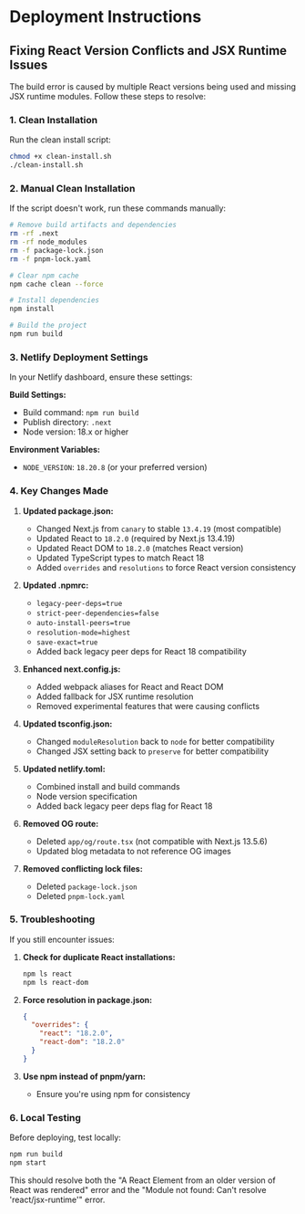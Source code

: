 # Deployment Instructions

## Fixing React Version Conflicts and JSX Runtime Issues

The build error is caused by multiple React versions being used and missing JSX runtime modules. Follow these steps to resolve:

### 1. Clean Installation
Run the clean install script:
```bash
chmod +x clean-install.sh
./clean-install.sh
```

### 2. Manual Clean Installation
If the script doesn't work, run these commands manually:

```bash
# Remove build artifacts and dependencies
rm -rf .next
rm -rf node_modules
rm -f package-lock.json
rm -f pnpm-lock.yaml

# Clear npm cache
npm cache clean --force

# Install dependencies
npm install

# Build the project
npm run build
```

### 3. Netlify Deployment Settings

In your Netlify dashboard, ensure these settings:

**Build Settings:**
- Build command: `npm run build`
- Publish directory: `.next`
- Node version: 18.x or higher

**Environment Variables:**
- `NODE_VERSION`: `18.20.8` (or your preferred version)

### 4. Key Changes Made

1. **Updated package.json:**
   - Changed Next.js from `canary` to stable `13.4.19` (most compatible)
   - Updated React to `18.2.0` (required by Next.js 13.4.19)
   - Updated React DOM to `18.2.0` (matches React version)
   - Updated TypeScript types to match React 18
   - Added `overrides` and `resolutions` to force React version consistency

2. **Updated .npmrc:**
   - `legacy-peer-deps=true`
   - `strict-peer-dependencies=false`
   - `auto-install-peers=true`
   - `resolution-mode=highest`
   - `save-exact=true`
   - Added back legacy peer deps for React 18 compatibility

3. **Enhanced next.config.js:**
   - Added webpack aliases for React and React DOM
   - Added fallback for JSX runtime resolution
   - Removed experimental features that were causing conflicts

4. **Updated tsconfig.json:**
   - Changed `moduleResolution` back to `node` for better compatibility
   - Changed JSX setting back to `preserve` for better compatibility

5. **Updated netlify.toml:**
   - Combined install and build commands
   - Node version specification
   - Added back legacy peer deps flag for React 18

6. **Removed OG route:**
   - Deleted `app/og/route.tsx` (not compatible with Next.js 13.5.6)
   - Updated blog metadata to not reference OG images

7. **Removed conflicting lock files:**
   - Deleted `package-lock.json`
   - Deleted `pnpm-lock.yaml`

### 5. Troubleshooting

If you still encounter issues:

1. **Check for duplicate React installations:**
   ```bash
   npm ls react
   npm ls react-dom
   ```

2. **Force resolution in package.json:**
   ```json
   {
     "overrides": {
       "react": "18.2.0",
       "react-dom": "18.2.0"
     }
   }
   ```

3. **Use npm instead of pnpm/yarn:**
   - Ensure you're using npm for consistency

### 6. Local Testing

Before deploying, test locally:
```bash
npm run build
npm start
```

This should resolve both the "A React Element from an older version of React was rendered" error and the "Module not found: Can't resolve 'react/jsx-runtime'" error. 